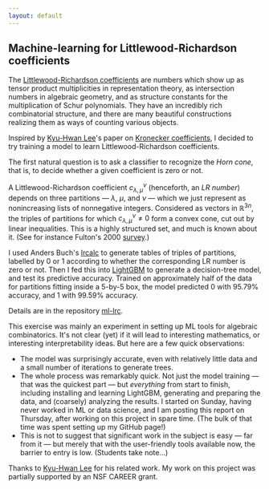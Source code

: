 ```yaml
---
layout: default
---
```


## Machine-learning for Littlewood-Richardson coefficients

The [Littlewood-Richardson coefficients](https://en.wikipedia.org/wiki/Littlewood–Richardson_rule#Littlewood–Richardson_coefficients) are numbers which show up as tensor product multiplicities in representation theory, as intersection numbers in algebraic geometry, and as structure constants for the multiplication of Schur polynomials.  They have an incredibly rich combinatorial structure, and there are many beautiful constructions realizing them as ways of counting various objects.

Inspired by [Kyu-Hwan Lee](https://automorphy.github.io/al-folio/)'s paper on [Kronecker coefficients](https://arxiv.org/abs/2306.04734), I decided to try training a model to learn Littlewood-Richardson coefficients.

The first natural question is to ask a classifier to recognize the _Horn cone_, that is, to decide whether a given coefficient is zero or not.

A Littlewood-Richardson coefficient $c_{\lambda,\mu}^{\nu}$ (henceforth, an _LR number_) depends on three partitions &mdash; $\lambda$, $\mu$, and $\nu$ &mdash; which we just represent as nonincreasing lists of nonnegative integers.  Considered as vectors in $\mathbb{R}^{3n}$, the triples of partitions for which $c_{\lambda,\mu}^{\nu}\neq 0$ form a convex cone, cut out by linear inequalities.  This is a highly structured set, and much is known about it.  (See for instance Fulton's 2000 [survey](https://www.ams.org/journals/bull/2000-37-03/S0273-0979-00-00865-X/S0273-0979-00-00865-X.pdf).)

I used Anders Buch's [lrcalc](https://sites.math.rutgers.edu/~asbuch/lrcalc/) to generate tables of triples of partitions, labelled by 0 or 1 according to whether the corresponding LR number is zero or not.  Then I fed this into [LightGBM](https://lightgbm.readthedocs.io/en/latest/index.html) to generate a decision-tree model, and test its predictive accuracy.  Trained on approximately half of the data for partitions fitting inside a 5-by-5 box, the model predicted 0 with 95.79% accuracy, and 1 with 99.59% accuracy.

Details are in the repository [ml-lrc](https://github.com/pseudoeffective/ml-lrc).

This exercise was mainly an experiment in setting up ML tools for algebraic combinatorics.  It's not clear (yet) if it will lead to interesting mathematics, or interesting interpretability ideas.  But here are a few quick observations:
* The model was surprisingly accurate, even with relatively little data and a small number of iterations to generate trees.
* The whole process was remarkably quick.  Not just the model training &mdash; that was the quickest part &mdash; but _everything_ from start to finish, including installing and learning LightGBM, generating and preparing the data, and (coarsely) analyzing the results.  I started on Sunday, having never worked in ML or data science, and I am posting this report on Thursday, after working on this project in spare time.  (The bulk of that time was spent setting up my GitHub page!)
* This is not to suggest that significant work in the subject is easy &mdash; far from it &mdash; but merely that with the user-friendly tools available now, the barrier to entry is low.  (Students take note...)

Thanks to [Kyu-Hwan Lee](https://automorphy.github.io/al-folio/) for his related work.  My work on this project was partially supported by an NSF CAREER grant.
